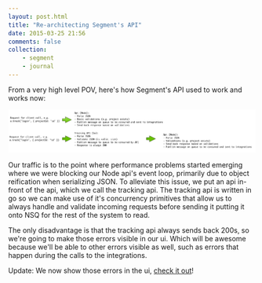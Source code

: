 ```yaml
---
layout: post.html
title: "Re-architecting Segment's API"
date: 2015-03-25 21:56
comments: false
collection:
    - segment
    - journal
---
```


From a very high level POV, here's how Segment's API used to work and works now:

[![api](images/tracking-api.png)](images/tracking-api.png)

Our traffic is to the point where performance problems started emerging where we were blocking our Node api's event loop, primarily due to object reification
when serializing JSON. To alleviate this issue, we put an api in-front of the api, which we call the tracking api. The tracking api is written in go so we can make
use of it's concurrency primitives that allow us to always handle and validate incoming requests before sending it putting it onto NSQ for the rest of the system to read.

The only disadvantage is that the tracking api always sends back 200s, so we're going to make those errors visible in our ui. Which will be awesome because we'll be able to
other errors visible as well, such as errors that happen during the calls to the integrations.

Update: We now show those errors in the ui, [check it out](https://segment.com/blog/announcing-integration-errors-in-the-debugger/)!
